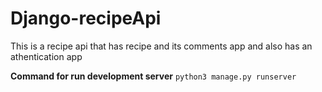 # Django-recipeApi

This is a recipe api that has recipe and its comments app and also has an athentication app

**Command for run development server**
`python3 manage.py runserver`
